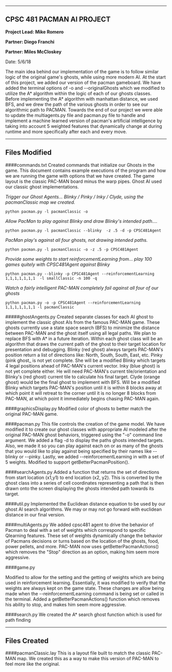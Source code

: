 --------------------------
CPSC 481 PACMAN AI PROJECT
--------------------------
**Project Lead: Mike Romero**

**Partner: Diego Franchi**

**Partner: Miles McCloskey**

Date: 5/6/18

The main idea behind our implementation of the  game is to follow similar logic of the original game's ghosts,
while using more modern AI. At the start of this project, we added our version of the pacman gameboard.
We have added the terminal options of -o and --originalGhosts which we modified 
to utilize the A* algorithm within the logic of each of our ghosts classes. Before 
implementing the A* algorithm with manhattan distance, we used BFS, and we drew the 
path of the various ghosts in order to see our algorithmic path to PACMAN. Towards 
the end of our project we were able to update the multiagents.py file and pacman.py 
file to handle and implement a machine learned version of pacman's artificial intelligence 
by taking into account 5 weighted features that dynamically change at during runtime and 
more specifically after each and every move. 

--------------------------
Files Modified 
--------------------------
####commands.txt
Created commands that initialize our Ghosts in the game. This document contains example
 executions of the program and how we are running the game with options that we have created. 
 The game layout is the classic PAC-MAN board minus the warp pipes. Ghost AI used our classic 
 ghost implementations.

   *Trigger our Ghost Agents... Blinky / Pinky / Inky / Clyde, using the pacmanClassic map we created.*
    
    python pacman.py -l pacmanClassic -o

   *Allow PacMan to play against Blinky and draw Blinky's intended path....*
    
    python pacman.py -l pacmanClassic --blinky  -z .5 -d -p CPSC481Agent

   *PacMan play's against all four ghosts, not drawing intended paths.*
    
    python pacman.py -l pacmanClassic -o -z .5 -p CPSC481Agent

   *Provide some weights to start reinforcementLearning from... play 100 games quitely with CPSC481Agent against Blinky*
   
    python pacman.py --blinky -p CPSC481Agent --reinforcementLearning 1,1,1,1,1,1,1  -l smallClassic -n 100 -q

   *Watch a fairly intelligent PAC-MAN completely fail against all four of our ghosts*
    
    python pacman.py -o -p CPSC481Agent --reinforcementLearning 1,1,1,1,1,1,1 -l pacmanClassic


#####ghostAngents.py
Created separate classes for each AI ghost to implement the classic ghost AIs from the famous PAC-MAN game. 
These ghosts currently use a state space search (BFS) to minimize the distance between PAC-MAN and the ghost 
itself using all legal paths. We plan to replace BFS with A* in a future iteration. Within each ghost class will 
be an algorithm that draws the current path of the ghost to their target location for presentation and debugging. 
Blinky (red ghost) always targets PAC-MAN's position return a list of directions like: North, South, South, East,
etc. Pinky (pink ghost_ is not yet complete. She will be a modified Blinky which targets 4 legal positions ahead 
of PAC-MAN's current vector. Inky (blue ghost) is not yet complete either. He will need PAC-MAN's current
tile/orientation and Blinky's (red ghost) current tile to calculate his final target. Clyde (orange ghost)
would be the final ghost to implement with BFS. Will be a modified Blinky which targets PAC-MAN's position 
until it is within 8 blocks away at which point it will retreat to the corner until it is no longer 8 blocks
from PAC-MAN, at which point it immediately begins chasing PAC-MAN again.

####graphicsDisplay.py
Modified color of ghosts to better match the original PAC-MAN game.

####pacman.py
This file controls the creation of the game model. We have modified it to create our ghost classes with 
appropriate AI modeled after the original PAC-MAN ghost behaviors, triggered using the "-o" command line argument.
We added a flag -d to display the paths ghosts intended targets. Also, we made it so you can play against each on or 
as many of the ghosts that you would like to play against being specified by their names like --blinky or --pinky. Lastly,
we added --reinforcementLearning in with a set of 5 weights. Modified to support getBetterPacmanPosition().

####searchAgents.py
Added a function that returns the set of directions from start location (x1,y1) to end location (x2, y2). 
This is converted by the ghost class into a series of cell coordinates representing a path that is then drawn
 onto the screen displaying the ghosts intended path towards its target.

####util.py
Implemented the Euclidean distance equation to be used by our ghost AI search algorithms.
 We may or may not go forward with euclidean distance in our final version.
 
####multiAgents.py
We added cpsc481 agent to drive the behavior of Pacman to deal with a set of weights which correspond to specific
Qlearning features. These set of weights dynamically change the behavior of Pacmans decisions or turns based 
on the location of the ghosts, food, power pellets, and more.  PAC-MAN now uses getBetterPacmanActions() which
removes the "Stop" direction as an option, making him seem more aggressive.

####game.py

Modified to allow for the setting and the getting of weights which are being used in reinforcement learning. Essentially, 
it was modified to verify that the weights are always kept on the game state. These changes are allow being made when the 
--reinforcementLearning command is being set or called in the terminal. Added a getBetterPacmanActions() function which
removes his ability to stop, and makes him seem more aggressive.

####search.py 
We created the A* search ghost function which is used for path finding 

--------------------------
Files Created
--------------------------
####pacmanClassic.lay
This is a layout file built to match the classic PAC-MAN map. 
We created this as a way to make this version of PAC-MAN to feel more like the original.